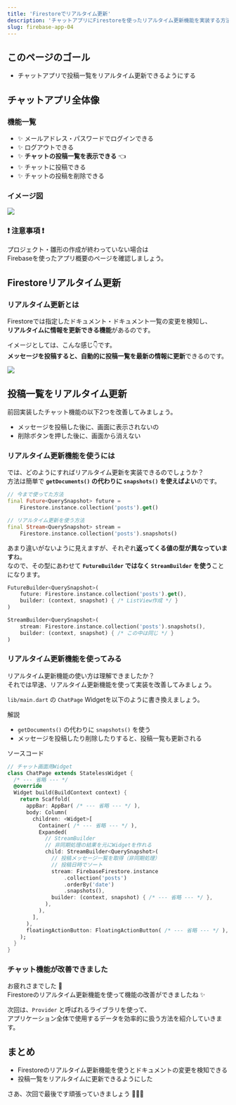 ```yaml
---
title: 'Firestoreでリアルタイム更新'
description: 'チャットアプリにFirestoreを使ったリアルタイム更新機能を実装する方法を紹介'
slug: firebase-app-04
---
```


## このページのゴール

- チャットアプリで投稿一覧をリアルタイム更新できるようにする


## チャットアプリ全体像

### 機能一覧

- ✨ メールアドレス・パスワードでログインできる
- ✨ ログアウトできる
- ✨ **チャットの投稿一覧を表示できる** 👈
- ✨ チャットに投稿できる
- ✨ チャットの投稿を削除できる

### イメージ図

![](/images/firebase-app/about-firebase-app.svg)

### ❗️ 注意事項 ❗️

プロジェクト・雛形の作成が終わっていない場合は  
<aa href="/firebase-app/about-firebase-app">Firebaseを使ったアプリ概要</aa>のページを確認しましょう。


## Firestoreリアルタイム更新

### リアルタイム更新とは

Firestoreでは指定したドキュメント・ドキュメント一覧の変更を検知し、  
**リアルタイムに情報を更新できる機能**があるのです。

イメージとしては、こんな感じ👇です。  
**メッセージを投稿すると、自動的に投稿一覧を最新の情報に更新**できるのです。

![](/images/firebase-app/chat-app-firestore-stream.svg)


## 投稿一覧をリアルタイム更新

前回実装したチャット機能の以下2つを改善してみましょう。

- メッセージを投稿した後に、画面に表示されないの
- 削除ボタンを押した後に、画面から消えない


### リアルタイム更新機能を使うには

では、どのようにすればリアルタイム更新を実装できるのでしょうか？  
方法は簡単で **`getDocuments()` の代わりに `snapshots()` を使えばよい**のです。

```dart
// 今まで使ってた方法
final Future<QuerySnapshot> future =
    Firestore.instance.collection('posts').get()

// リアルタイム更新を使う方法
final Stream<QuerySnapshot> stream =
    Firestore.instance.collection('posts').snapshots()
```

あまり違いがないように見えますが、それぞれ**返ってくる値の型が異なっています**ね。  
なので、その型にあわせて **`FutureBuilder` ではなく `StreamBuilder` を使う**ことになります。

```dart
FutureBuilder<QuerySnapshot>(
    future: Firestore.instance.collection('posts').get(),
    builder: (context, snapshot) { /* ListView作成 */ }
)

StreamBuilder<QuerySnapshot>(
    stream: Firestore.instance.collection('posts').snapshots(),
    builder: (context, snapshot) { /* この中は同じ */ }
)
```

### リアルタイム更新機能を使ってみる

リアルタイム更新機能の使い方は理解できましたか？  
それでは早速、リアルタイム更新機能を使って実装を改善してみましょう。

`lib/main.dart` の `ChatPage` Widgetを以下のように書き換えましょう。

解説

- `getDocuments()` の代わりに `snapshots()` を使う
- メッセージを投稿したり削除したりすると、投稿一覧も更新される

ソースコード

```dart
// チャット画面用Widget
class ChatPage extends StatelessWidget {
  /* --- 省略 --- */
  @override
  Widget build(BuildContext context) {
    return Scaffold(
      appBar: AppBar( /* --- 省略 --- */ ),
      body: Column(
        children: <Widget>[
          Container( /* --- 省略 --- */ ),
          Expanded(
            // StreamBuilder
            // 非同期処理の結果を元にWidgetを作れる
            child: StreamBuilder<QuerySnapshot>(
              // 投稿メッセージ一覧を取得（非同期処理）
              // 投稿日時でソート
              stream: FirebaseFirestore.instance
                  .collection('posts')
                  .orderBy('date')
                  .snapshots(),
              builder: (context, snapshot) { /* --- 省略 --- */ },
            ),
          ),
        ],
      ),
      floatingActionButton: FloatingActionButton( /* --- 省略 --- */ ),
    );
  }
}
```

### チャット機能が改善できました

お疲れさまでした 🎉  
Firestoreのリアルタイム更新機能を使って機能の改善ができましたね ✨

次回は、`Provider` と呼ばれるライブラリを使って、  
アプリケーション全体で使用するデータを効率的に扱う方法を紹介していきます。


## まとめ

- Firestoreのリアルタイム更新機能を使うとドキュメントの変更を検知できる
- 投稿一覧をリアルタイムに更新できるようにした

さあ、次回で最後です頑張っていきましょう 💪💪💪
